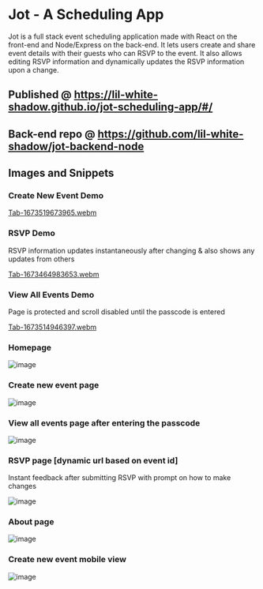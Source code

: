 # Jot - A Scheduling App
Jot is a full stack event scheduling application made with React on the front-end and Node/Express on the back-end. It lets users create and share event details with their guests who can RSVP to the event. It also allows editing RSVP information and dynamically updates the RSVP information upon a change.

## Published @ https://lil-white-shadow.github.io/jot-scheduling-app/#/

## Back-end repo @ https://github.com/lil-white-shadow/jot-backend-node

## Images and Snippets

### Create New Event Demo
[Tab-1673519673965.webm](https://user-images.githubusercontent.com/96262157/212045765-8528bbf2-c6fd-4d43-a6d0-041787a5e2db.webm)

### RSVP Demo
RSVP information updates instantaneously after changing & also shows any updates from others

[Tab-1673464983653.webm](https://user-images.githubusercontent.com/96262157/211899210-d04938fb-b7a1-4af2-a9a4-fbb7b75f09ac.webm)

### View All Events Demo
Page is protected and scroll disabled until the passcode is entered

[Tab-1673514946397.webm](https://user-images.githubusercontent.com/96262157/212027097-8529258c-9609-42b5-bbc9-029b8a1ac30a.webm)

### Homepage
![image](https://user-images.githubusercontent.com/96262157/211897582-15816f6e-6b61-4668-be1d-aecf1662c08a.png)

### Create new event page
![image](https://user-images.githubusercontent.com/96262157/211897653-3e4fd941-3450-4777-b507-40679868ec16.png)

### View all events page after entering the passcode
![image](https://user-images.githubusercontent.com/96262157/211897756-0f0ccda0-29d6-4f10-b9db-17ceab56a990.png)

### RSVP page [dynamic url based on event id]
Instant feedback after submitting RSVP with prompt on how to make changes

![image](https://user-images.githubusercontent.com/96262157/211898068-1b2d07ac-3261-45e2-92e2-d9aca8bfa6cb.png)

### About page
![image](https://user-images.githubusercontent.com/96262157/211898189-87883ed4-e4c8-4a2f-ae79-d7d78a5d3a80.png)

### Create new event mobile view
![image](https://user-images.githubusercontent.com/96262157/211898292-14b9e8c0-4c9b-4b3c-b355-3fe065e18390.png)
